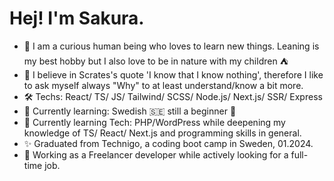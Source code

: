  #                      Hej!  I'm Sakura.


-  🤖 I am a curious human being who loves to learn new things. Leaning is my best hobby but I also love to be in nature with my children ⛺️
-  🦔 I believe in Scrates's quote 'I know that I know nothing', therefore I like to ask myself always "Why" to at least understand/know a bit more. 
-  🛠️ Techs: React/ TS/ JS/ Tailwind/ SCSS/ Node.js/ Next.js/ SSR/ Express
-  📕 Currently learning:  Swedish 🇸🇪 still a beginner 🐣
-  📘 Currently learning Tech: PHP/WordPress while deepening my knowledge of TS/ React/ Next.js and programming skills in general.
-  ✨ Graduated from Technigo, a coding boot camp in Sweden, 01.2024.
-  🚁 Working as a Freelancer developer while actively looking for a full-time job.






